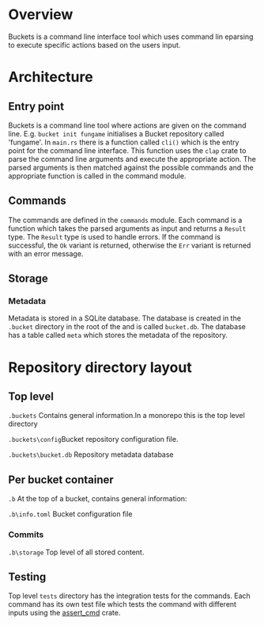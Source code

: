 # Overview

Buckets is a command line interface tool which uses command lin eparsing to execute specific actions
based on the users input.

# Architecture

## Entry point

Buckets is a command line tool where actions are given on the command line. E.g. `bucket init fungame` initialises
a Bucket repository called 'fungame'. In `main.rs` there is a function called `cli()` which is the entry point for
the command line interface. This function uses the `clap` crate to parse the command line arguments and execute the
appropriate action. The parsed arguments is then matched against the possible commands and the appropriate function
is called in the command module.

## Commands

The commands are defined in the `commands` module. Each command is a function which takes the parsed arguments as input
and returns a `Result` type. The `Result` type is used to handle errors. If the command is successful, the `Ok` variant
is returned, otherwise the `Err` variant is returned with an error message.

## Storage

### Metadata

Metadata is stored in a SQLite database. The database is created in the `.bucket` directory in the root of the and is
called `bucket.db`. The database has a table called `meta` which stores the metadata of the repository.

# Repository directory layout

## **Top level**

`.buckets` Contains general information.In a monorepo this is the top level directory

`.buckets\config`Bucket repository configuration file.

`.buckets\bucket.db` Repository metadata database

## **Per bucket container**

`.b` At the top of a bucket, contains general information:

`.b\info.toml` Bucket configuration file

### **Commits**

`.b\storage` Top level of all stored content.

## Testing

Top level `tests` directory has the integration tests for the commands. Each command has its own test file which tests
the command with different inputs using the [assert_cmd](https://docs.rs/assert_cmd/latest/assert_cmd/) crate.

